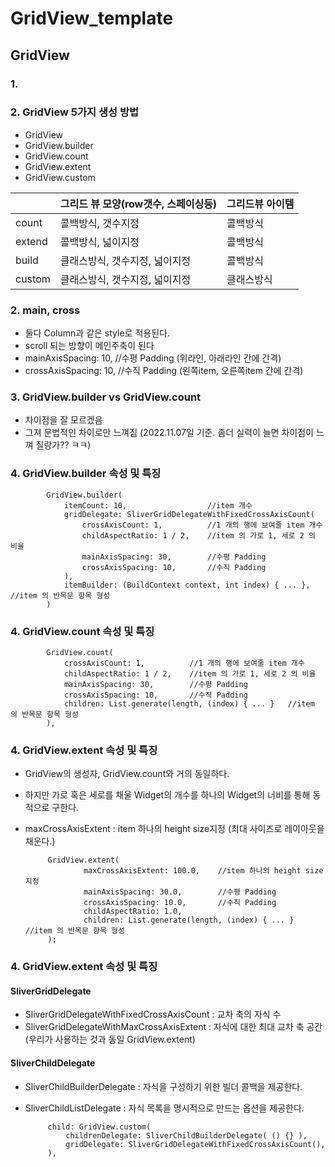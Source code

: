 # GridView_template

## GridView
### 1. 

### 2. GridView 5가지 생성 방법
   - GridView
   - GridView.builder
   - GridView.count
   - GridView.extent
   - GridView.custom

   |   | 그리드 뷰 모양(row갯수, 스페이싱등) | 그리드뷰 아이템 |
   |------|---|---|
   |count| 콜백방식, 갯수지정  | 콜백방식
   |extend| 콜백방식, 넓이지정  | 콜백방식
   |build| 클래스방식, 갯수지정, 넓이지정  | 콜백방식
   |custom| 클래스방식, 갯수지정, 넓이지정  | 클래스방식


### 2. main, cross
 - 둘다 Column과 같은 style로 적용된다.
 - scroll 되는 방향이 메인주축이 된다
 - mainAxisSpacing: 10,    //수평 Padding (위라인, 아래라인 간에 간격)
 - crossAxisSpacing: 10,   //수직 Padding (왼쪽item, 오른쪽item 간에 간격)   

### 3. GridView.builder vs GridView.count
   - 차이점을 잘 모르겠음
   - 그져 문법적인 차이로만 느껴짐 (2022.11.07일 기준.  좀더 실력이 늘면 차이점이 느껴 질랑가?? ㅋㅋ)

### 4. GridView.builder 속성 및 특징
            GridView.builder(
                itemCount: 10,                  //item 개수
                gridDelegate: SliverGridDelegateWithFixedCrossAxisCount(
                    crossAxisCount: 1,          //1 개의 행에 보여줄 item 개수
                    childAspectRatio: 1 / 2,    //item 의 가로 1, 세로 2 의 비율
                    mainAxisSpacing: 30,        //수평 Padding
                    crossAxisSpacing: 10,       //수직 Padding                    
                ),
                itemBuilder: (BuildContext context, int index) { ... },   //item 의 반목문 항목 형성
            )

### 4. GridView.count 속성 및 특징
            GridView.count(
                crossAxisCount: 1,          //1 개의 행에 보여줄 item 개수
                childAspectRatio: 1 / 2,    //item 의 가로 1, 세로 2 의 비율
                mainAxisSpacing: 30,        //수평 Padding
                crossAxisSpacing: 10,       //수직 Padding                    
                children: List.generate(length, (index) { ... }   //item 의 반목문 항목 형성
            ),

### 4. GridView.extent 속성 및 특징
 - GridView의 생성자, GridView.count와 거의 동일하다.
 - 하지만 가로 혹은 세로를 채울 Widget의 개수를 하나의 Widget의 너비를 통해 동적으로 구한다.
 - maxCrossAxisExtent : item 하나의 height size지정 (최대 사이즈로 레이아웃을 채운다.)

            GridView.extent(
                    maxCrossAxisExtent: 100.0,    //item 하나의 height size지정
                    mainAxisSpacing: 30.0,        //수평 Padding
                    crossAxisSpacing: 10.0,       //수직 Padding       
                    childAspectRatio: 1.0,
                    children: List.generate(length, (index) { ... }   //item 의 반목문 항목 형성
            );

### 4. GridView.extent 속성 및 특징
#### SliverGridDelegate
 - SliverGridDelegateWithFixedCrossAxisCount : 교차 축의 자식 수
 - SliverGridDelegateWithMaxCrossAxisExtent  : 자식에 대한 최대 교차 축 공간 (우리가 사용하는 것과 동일 GridView.extent)
#### SliverChildDelegate
 - SliverChildBuilderDelegate : 자식을 구성하기 위한 빌더 콜백을 제공한다.
 - SliverChildListDelegate    : 자식 목록을 명시적으로 만드는 옵션을 제공한다.

            child: GridView.custom(
                childrenDelegate: SliverChildBuilderDelegate( () {} ),
                gridDelegate: SliverGridDelegateWithFixedCrossAxisCount(),
            ),

